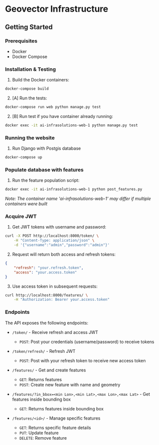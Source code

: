 # Geovector Infrastructure

## Getting Started

### Prerequisites
- Docker
- Docker Compose

### Installation & Testing

1. Build the Docker containers:
```bash
docker-compose build
```

2. [A] Run the tests:
```bash
docker-compose run web python manage.py test
```

2. [B] Run test if you have container already running:
```bash
docker exec -it ai-infrasolutions-web-1 python manage.py test
```

### Running the website

1. Run Django with Postgis database
 ```bash
docker-compose up
```

### Populate database with features
1. Run the feature population script:
```bash
docker exec -it ai-infrasolutions-web-1 python post_features.py
```
*Note: The container name 'ai-infrasolutions-web-1' may differ if multiple containers were built*


### Acquire JWT
1. Get JWT tokens with username and password:
```bash
curl -X POST http://localhost:8000/token/ \
    -H "Content-Type: application/json" \
    -d '{"username":"admin","password":"admin"}'
```

2. Request will return both access and refresh tokens:
```json
{
    "refresh": "your.refresh.token",
    "access": "your.access.token"
}
```

3. Use access token in subsequent requests:
```bash
curl http://localhost:8000/features/ \
    -H "Authorization: Bearer your.access.token"
```


### Endpoints
The API exposes the following endpoints:

- `/token/` - Receive refresh and access JWT 
    - `POST`: Post your credentials (username/password) to receive tokens

- `/token/refresh/` - Refresh JWT 
    - `POST`: Post with your refresh token to receive new access token

- `/features/` - Get and create features
    - `GET`: Returns features 
    - `POST`: Create new feature with name and geometry

- `/features/?in_bbox=<min Lon>,<min Lat>,<max Lon>,<max Lat>` - Get features inside bounding box
    - `GET`: Returns features inside bounding box

- `/features/<id>/` - Manage specific features
    - `GET`: Returns specific feature details
    - `PUT`: Update feature
    - `DELETE`: Remove feature
